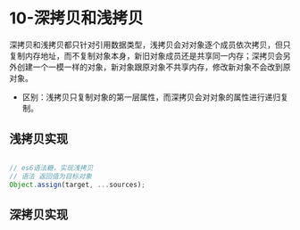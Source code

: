 # 10-深拷贝和浅拷贝

深拷贝和浅拷贝都只针对引用数据类型，浅拷贝会对对象逐个成员依次拷贝，但只复制内存地址，而不复制对象本身，新旧对象成员还是共享同一内存；深拷贝会另外创建一个一模一样的对象，新对象跟原对象不共享内存，修改新对象不会改到原对象。
- 区别：浅拷贝只复制对象的第一层属性，而深拷贝会对对象的属性进行递归复制。


## 浅拷贝实现
```js

```

```js
// es6语法糖，实现浅拷贝
// 语法 返回值为目标对象
Object.assign(target, ...sources);
```



## 深拷贝实现

